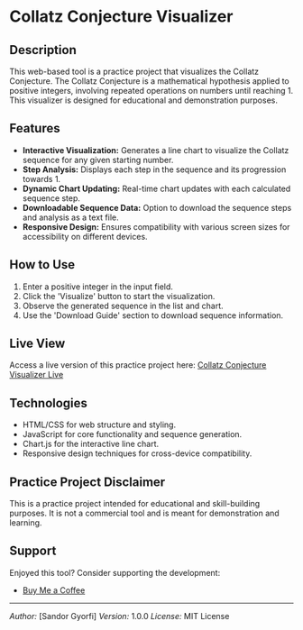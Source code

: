 # Collatz Conjecture Visualizer

## Description
This web-based tool is a practice project that visualizes the Collatz Conjecture. The Collatz Conjecture is a mathematical hypothesis applied to positive integers, involving repeated operations on numbers until reaching 1. This visualizer is designed for educational and demonstration purposes.

## Features
- **Interactive Visualization:** Generates a line chart to visualize the Collatz sequence for any given starting number.
- **Step Analysis:** Displays each step in the sequence and its progression towards 1.
- **Dynamic Chart Updating:** Real-time chart updates with each calculated sequence step.
- **Downloadable Sequence Data:** Option to download the sequence steps and analysis as a text file.
- **Responsive Design:** Ensures compatibility with various screen sizes for accessibility on different devices.

## How to Use
1. Enter a positive integer in the input field.
2. Click the 'Visualize' button to start the visualization.
3. Observe the generated sequence in the list and chart.
4. Use the 'Download Guide' section to download sequence information.

## Live View
Access a live version of this practice project here: [Collatz Conjecture Visualizer Live](https://sandorgyorfi.github.io/Collatz-Conjecture-Visualizer/index)

## Technologies
- HTML/CSS for web structure and styling.
- JavaScript for core functionality and sequence generation.
- Chart.js for the interactive line chart.
- Responsive design techniques for cross-device compatibility.

## Practice Project Disclaimer
This is a practice project intended for educational and skill-building purposes. It is not a commercial tool and is meant for demonstration and learning.

## Support
Enjoyed this tool? Consider supporting the development:
- [Buy Me a Coffee](https://www.buymeacoffee.com/sandorgyorfi)

---


*Author:* [Sandor Gyorfi]
*Version:* 1.0.0
*License:* MIT License

